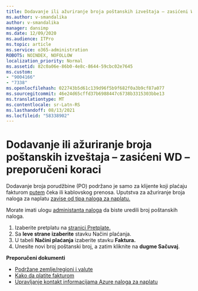 ```yaml
---
title: Dodavanje ili ažuriranje broja poštanskih izveštaja – zasićeni WD – preporučeni koraci
ms.author: v-smandalika
author: v-smandalika
manager: dansimp
ms.date: 12/09/2020
ms.audience: ITPro
ms.topic: article
ms.service: o365-administration
ROBOTS: NOINDEX, NOFOLLOW
localization_priority: Normal
ms.assetid: 82c0a06e-86b0-4e8c-8644-59cbc02e7645
ms.custom:
- "9004166"
- "7338"
ms.openlocfilehash: 022743b5d61c139d96f5b9f682f0a3b9cf87a077
ms.sourcegitcommit: 46e24d65cffd37b6988447c6738b3315303bbe13
ms.translationtype: MT
ms.contentlocale: sr-Latn-RS
ms.lasthandoff: 08/13/2021
ms.locfileid: "58338902"
---
```

# <a name="add-or-update-po-number---legacy-wd---recommended-steps"></a>Dodavanje ili ažuriranje broja poštanskih izveštaja – zasićeni WD – preporučeni koraci

Dodavanje broja porudžbine (PO) podržano je samo za klijente koji plaćaju fakturom [putem](https://docs.microsoft.com/azure/cost-management-billing/manage/pay-by-invoice) čeka ili kablovskog prenosa. Uputstva za ažuriranje broja naloga za naplatu [zavise od tipa naloga za naplatu.](https://docs.microsoft.com/azure/cost-management-billing/manage/view-all-accounts)

Morate imati ulogu [administanta naloga](https://docs.microsoft.com/azure/role-based-access-control/rbac-and-directory-admin-roles) da biste uredili broj poštanskih naloga.

1. Izaberite pretplatu na [stranici Pretplate.](https://ms.portal.azure.com/#blade/Microsoft_Azure_Billing/SubscriptionsBlade)
2. Sa **leve strane izaberite** stavku Načini plaćanja.
3. U tabeli **Načini plaćanja** izaberite stavku **Faktura.** 
4. Unesite novi broj poštanski broj, a zatim kliknite na **dugme Sačuvaj**.

**Preporučeni dokumenti**

- [Podržane zemlje/regioni i valute](https://azure.microsoft.com/pricing/faq/) 
- [Kako da platite fakturom](https://docs.microsoft.com/azure/cost-management-billing/manage/pay-by-invoice) 
- [Upravljanje kontakt informacijama Azure naloga za naplatu](https://docs.microsoft.com/azure/cost-management-billing/manage/change-azure-account-profile)


